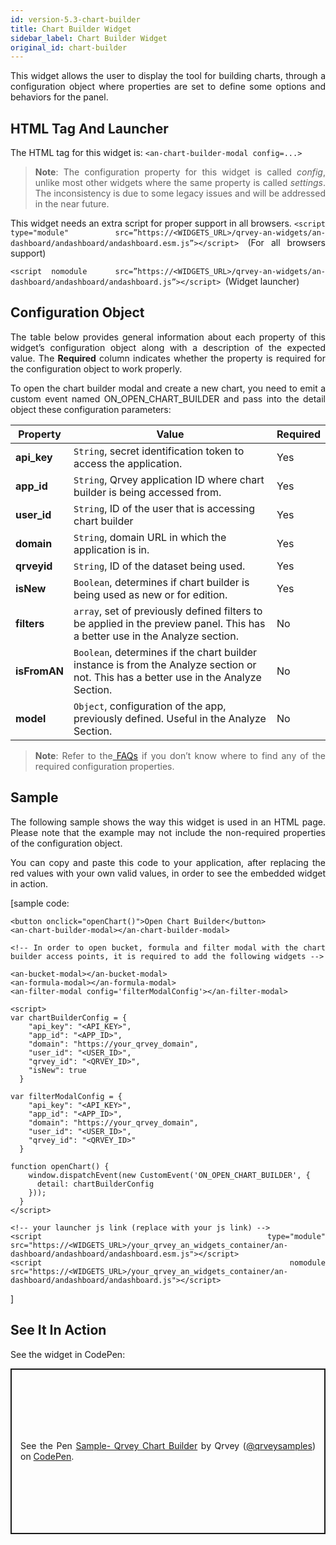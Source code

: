 ```yaml
---
id: version-5.3-chart-builder
title: Chart Builder Widget
sidebar_label: Chart Builder Widget
original_id: chart-builder
---
```

<div style="text-align: justify">

This widget allows the user to display the tool for building charts, through a configuration object where properties are set to define some options and behaviors for the panel.

## HTML Tag And Launcher
The HTML tag for this widget is: 
`<an-chart-builder-modal config=...>`

> **Note**: The configuration property for this widget is called *config*, unlike most other widgets where the same property is called *settings*. The inconsistency is due to some legacy issues and will be addressed in the near future. 
 
This widget needs an extra script for proper support in all browsers.
`<script type="module"   src=”https://<WIDGETS_URL>/qrvey-an-widgets/an-dashboard/andashboard/andashboard.esm.js”></script> `(For all browsers support)

`<script nomodule   src=”https://<WIDGETS_URL>/qrvey-an-widgets/an-dashboard/andashboard/andashboard.js”></script> `(Widget launcher)


## Configuration Object
The table below provides general information about each property of this widget’s configuration object along with a description of the expected value. The **Required** column indicates whether the property is required for the configuration object to work properly. 

To open the chart builder modal and create a new chart, you need to emit a custom event named ON_OPEN_CHART_BUILDER and pass into the detail object these configuration parameters:




| **Property** | **Value** | **Required** |
| --- | --- | --- |
| **api_key** | `String`, secret identification token to access the application. | Yes |
| **app_id** | `String`, Qrvey application ID where chart builder is being accessed from.| Yes |
| **user_id** | `String`, ID of the user that is accessing chart builder| Yes  |
| **domain** | `String`,  domain URL in which the application is in. | Yes | 
| **qrveyid** | `String`, ID of the dataset being used. | Yes |
| **isNew** | `Boolean`, determines if chart builder is being used as new or for edition. | Yes |
| **filters** | `array`, set of previously defined filters to be applied in the preview panel. This has a better use in the Analyze section.| No |
| **isFromAN** | `Boolean`, determines if the chart builder instance is from the Analyze section or not. This has a better use in the Analyze Section. | No |
| **model** | `Object`, configuration of the app, previously defined. Useful in the Analyze Section.| No |


> **Note**: Refer to the<a href="/docs/faqs/faqs-intro/"> FAQs</a> if you don’t know where to find any of the required configuration properties. 

## Sample
The following sample shows the way this widget is used in an HTML page. Please note that the example may not include the non-required properties of the configuration object. 

You can copy and paste this code to your application, after replacing the red values with your own valid values, in order to see the embedded widget in action.

[sample code:
```
<button onclick="openChart()">Open Chart Builder</button>
<an-chart-builder-modal></an-chart-builder-modal>
```
```
<!-- In order to open bucket, formula and filter modal with the chart builder access points, it is required to add the following widgets -->
```
```
<an-bucket-modal></an-bucket-modal>
<an-formula-modal></an-formula-modal>
<an-filter-modal config='filterModalConfig'></an-filter-modal>
```
```
<script>
var chartBuilderConfig = {
    "api_key": "<API_KEY>",
    "app_id": "<APP_ID>",
    "domain": "https://your_qrvey_domain",
    "user_id": "<USER_ID>",
    "qrvey_id": "<QRVEY_ID>",
    "isNew": true
  }
```
```
var filterModalConfig = {
    "api_key": "<API_KEY>",
    "app_id": "<APP_ID>",
    "domain": "https://your_qrvey_domain",
    "user_id": "<USER_ID>",
    "qrvey_id": "<QRVEY_ID>"
  }

function openChart() {
    window.dispatchEvent(new CustomEvent('ON_OPEN_CHART_BUILDER', {
      detail: chartBuilderConfig
    }));
  }
</script>
```
```
<!-- your launcher js link (replace with your js link) -->
<script type="module" src="https://<WIDGETS_URL>/your_qrvey_an_widgets_container/an-dashboard/andashboard/andashboard.esm.js"></script>
<script nomodule src="https://<WIDGETS_URL>/your_qrvey_an_widgets_container/an-dashboard/andashboard/andashboard.js"></script>
```
]

## See It In Action
See the widget in CodePen:
<p class="codepen" data-height="838" data-theme-id="light" data-default-tab="result" data-user="qrveysamples" data-slug-hash="MWyvvWr" style="height: 265px; box-sizing: border-box; display: flex; align-items: center; justify-content: center; border: 2px solid; margin: 1em 0; padding: 1em;" data-pen-title="Sample- Qrvey Chart Builder">
  <span>See the Pen <a href="https://codepen.io/qrveysamples/pen/MWyvvWr">
  Sample- Qrvey Chart Builder</a> by Qrvey (<a href="https://codepen.io/qrveysamples">@qrveysamples</a>)
  on <a href="https://codepen.io">CodePen</a>.</span>
</p>
<script async src="https://static.codepen.io/assets/embed/ei.js"></script>
 
